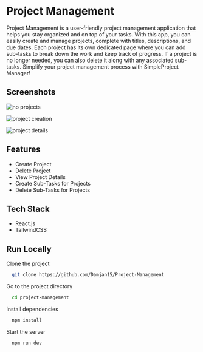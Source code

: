 
# Project Management

Project Management is a user-friendly project management application that helps you stay organized and on top of your tasks. With this app, you can easily create and manage projects, complete with titles, descriptions, and due dates. Each project has its own dedicated page where you can add sub-tasks to break down the work and keep track of progress. If a project is no longer needed, you can also delete it along with any associated sub-tasks. Simplify your project management process with SimpleProject Manager!


## Screenshots

![no projects](https://i.postimg.cc/MHBF6S3j/project-1-screenshot.png)

![project creation](https://i.postimg.cc/ZYvgF8YK/project-2-screenshot.png)

![project details](https://i.postimg.cc/1t2d1tBQ/project-3-screenshot.png)


## Features

- Create Project
- Delete Project
- View Project Details
- Create Sub-Tasks for Projects
- Delete Sub-Tasks for Projects


## Tech Stack

- React.js
- TailwindCSS



## Run Locally

Clone the project

```bash
  git clone https://github.com/Damjan15/Project-Management
```

Go to the project directory

```bash
  cd project-management
```

Install dependencies

```bash
  npm install
```

Start the server

```bash
  npm run dev
```

